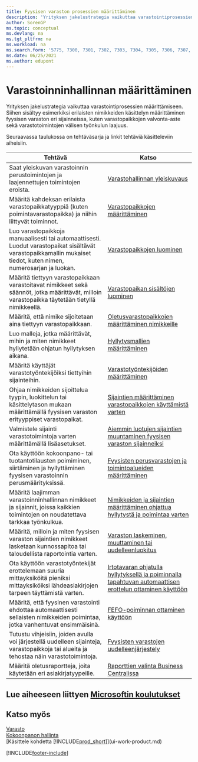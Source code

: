 ```yaml
---
title: Fyysisen varaston prosessien määrittäminen
description: 'Yrityksen jakelustrategia vaikuttaa varastointiprosessien määrittämiseen, esimerkiksi fyysisen varaston sijainteihin.'
author: SorenGP
ms.topic: conceptual
ms.devlang: na
ms.tgt_pltfrm: na
ms.workload: na
ms.search.form: '5775, 7300, 7301, 7302, 7303, 7304, 7305, 7306, 7307, 7308, 7325, 7344, 7346, 7347, 7353, 7366'
ms.date: 06/25/2021
ms.author: edupont
---
```

# Varastoinninhallinnan määrittäminen

Yrityksen jakelustrategia vaikuttaa varastointiprosessien määrittämiseen. Siihen sisältyy esimerkiksi erilaisten nimikkeiden käsittelyn määrittäminen fyysisen varaston eri sijainneissa, kuten varastopaikkojen valvonta-aste sekä varastotoimintojen välisen työnkulun laajuus.  

Seuraavassa taulukossa on tehtäväsarja ja linkit tehtäviä käsitteleviin aiheisiin.  

|**Tehtävä**|**Katso**|  
|------------|-------------|  
|Saat yleiskuvan varastoinnin perustoimintojen ja laajennettujen toimintojen eroista.|[Varastohallinnan yleiskuvaus](design-details-warehouse-management.md)|  
|Määritä kahdeksan erilaista varastopaikkatyyppiä (kuten poimintavarastopaikka) ja niihin liittyvät toiminnot.|[Varastopaikkojen määrittäminen](warehouse-how-to-set-up-bin-types.md)|  
|Luo varastopaikkoja manuaalisesti tai automaattisesti. Luodut varastopaikat sisältävät varastopaikkamallin mukaiset tiedot, kuten nimen, numerosarjan ja luokan.|[Varastopaikkojen luominen](warehouse-how-to-create-individual-bins.md)|  
|Määritä tiettyyn varastopaikkaan varastoitavat nimikkeet sekä säännöt, jotka määrittävät, milloin varastopaikka täytetään tietyllä nimikkeellä.|[Varastopaikan sisältöjen luominen](warehouse-how-to-set-up-bin-contents.md)|  
|Määritä, että nimike sijoitetaan aina tiettyyn varastopaikkaan.|[Oletusvarastopaikkojen määrittäminen nimikkeille](warehouse-how-to-assign-default-bins-to-items.md)|
|Luo malleja, jotka määrittävät, mihin ja miten nimikkeet hyllytetään ohjatun hyllytyksen aikana.|[Hyllytysmallien määrittäminen](warehouse-how-to-set-up-put-away-templates.md)|
|Määritä käyttäjät varastotyöntekijöiksi tiettyihin sijainteihin.|[Varastotyöntekijöiden määrittäminen](warehouse-how-to-set-up-warehouse-employees.md)|
|Ohjaa nimikkeiden sijoittelua tyypin, luokittelun tai käsittelytason mukaan määrittämällä fyysisen varaston erityyppiset varastopaikat.|[Sijaintien määrittäminen varastopaikkojen käyttämistä varten](warehouse-how-to-set-up-locations-to-use-bins.md)|
|Valmistele sijainti varastotoimintoja varten määrittämällä lisäasetukset.|[Aiemmin luotujen sijaintien muuntaminen fyysisen varaston sijainneiksi](warehouse-how-to-convert-existing-locations-to-warehouse-locations.md)|
|Ota käyttöön kokoonpano- tai tuotantotilausten poimiminen, siirtäminen ja hyllyttäminen fyysisen varastoinnin perusmäärityksissä.|[Fyysisten perusvarastojen ja toimintoalueiden määrittäminen](warehouse-how-to-set-up-basic-warehouses-with-operations-areas.md)|  
|Määritä laajimman varastoinninhallinnan nimikkeet ja sijainnit, joissa kaikkien toimintojen on noudatettava tarkkaa työnkulkua.|[Nimikkeiden ja sijaintien määrittäminen ohjattua hyllytystä ja poimintaa varten](warehouse-how-to-set-up-items-for-directed-put-away-and-pick.md)|  
|Määritä, milloin ja miten fyysisen varaston sijaintien nimikkeet lasketaan kunnossapitoa tai taloudellista raportointia varten.|[Varaston laskeminen, muuttaminen tai uudelleenluokitus](inventory-how-count-adjust-reclassify.md)|
|Ota käyttöön varastotyöntekijät erottelemaan suuria mittayksiköitä pieniksi mittayksiköiksi lähdeasiakirjojen tarpeen täyttämistä varten.|[Irtotavaran ohjatulla hyllytyksellä ja poiminnalla tapahtuvan automaattisen erottelun ottaminen käyttöön](warehouse-enable-automatic-breaking-bulk-with-directed-put-away-and-pick.md)|  
|Määritä, että fyysinen varastointi ehdottaa automaattisesti sellaisten nimikkeiden poimintaa, jotka vanhentuvat ensimmäisinä.|[FEFO-poiminnan ottaminen käyttöön](warehouse-picking-by-fefo.md)|
|Tutustu vihjeisiin, joiden avulla voi järjestellä uudelleen sijainteja, varastopaikkoja tai alueita ja tehostaa näin varastotoimintoja.|[Fyysisten varastojen uudelleenjärjestely](warehouse-how-to-restructure-warehouses.md)|
|Määritä oletusraportteja, joita käytetään eri asiakirjatyypeille.|[Raporttien valinta Business Centralissa](across-report-selections.md)|

## Lue aiheeseen liittyen [Microsoftin koulutukset](/training/paths/set-up-warehouse-management/)

## Katso myös

[Varasto](inventory-manage-inventory.md)  
[Kokoonpanon hallinta](assembly-assemble-items.md)  
[Käsittele kohdetta [!INCLUDE[prod_short](includes/prod_short.md)]](ui-work-product.md)


[!INCLUDE[footer-include](includes/footer-banner.md)]

